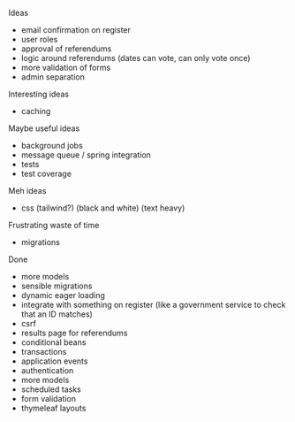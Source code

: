 Ideas
- email confirmation on register
- user roles
- approval of referendums
- logic around referendums (dates can vote, can only vote once)
- more validation of forms
- admin separation

Interesting ideas
- caching

Maybe useful ideas
- background jobs
- message queue / spring integration
- tests
- test coverage

Meh ideas
- css (tailwind?) (black and white) (text heavy)

Frustrating waste of time
- migrations

Done
- more models
- sensible migrations
- dynamic eager loading
- integrate with something on register (like a government service to check that an ID matches)
- csrf
- results page for referendums
- conditional beans
- transactions
- application events
- authentication
- more models
- scheduled tasks
- form validation
- thymeleaf layouts